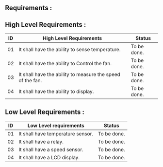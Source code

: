 ﻿## Requirements :

## High Level Requirements :

|ID|High Level Requirements|Status
|--|--|--|
|01  |It shall have the ability to sense temperature.  |To be done.
|02|It shall have the ability to Control the fan.|To be done.|
|03|It shall have the ability to measure the speed of the fan.|To be done.
|04|It shall have the ability to display.|To be done.

## Low Level Requirements :

|ID|Low Level requirements |Status
|--|--|--|
| 01 |It shall have temperature sensor. |To be done.
|02|It shall have a relay. | To be done.
|03|It shall have a speed sensor.| To be done.
|04|It shall have a LCD display.|To be done. 

